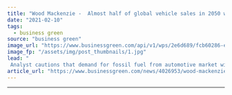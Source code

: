 ```yaml
---
title: "Wood Mackenzie -  Almost half of global vehicle sales in 2050 will be zero emission"
date: "2021-02-10"
tags: 
  - business green
source: "business green"
image_url: "https://www.businessgreen.com/api/v1/wps/2e6d689/fcb60286-ef99-4258-a0cf-a748959d8ccb/7/iStock-1182744070-185x114.jpg"
image_fp: "/assets/img/post_thumbnails/1.jpg"
lead: "
 Analyst cautions that demand for fossil fuel from automotive market will only drop by 24 per cent by 2050, despite bullish predictions for EV market ..."
article_url: "https://www.businessgreen.com/news/4026953/wood-mackenzie-half-global-vehicle-sales-2050-zero-emission"
---
```


---
